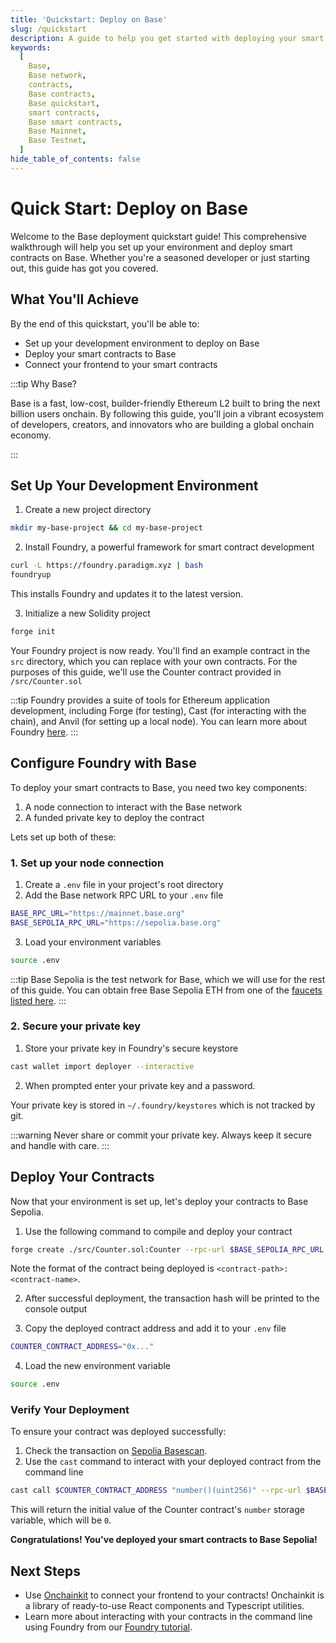 ```yaml
---
title: 'Quickstart: Deploy on Base'
slug: /quickstart
description: A guide to help you get started with deploying your smart contracts on Base.
keywords:
  [
    Base,
    Base network,
    contracts,
    Base contracts,
    Base quickstart,
    smart contracts,
    Base smart contracts,
    Base Mainnet,
    Base Testnet,
  ]
hide_table_of_contents: false
---
```


# Quick Start: Deploy on Base

Welcome to the Base deployment quickstart guide! This comprehensive walkthrough will help you set up your environment and deploy smart contracts on Base. Whether you're a seasoned developer or just starting out, this guide has got you covered.

## What You'll Achieve

By the end of this quickstart, you'll be able to:

- Set up your development environment to deploy on Base
- Deploy your smart contracts to Base
- Connect your frontend to your smart contracts

:::tip Why Base?

Base is a fast, low-cost, builder-friendly Ethereum L2 built to bring the next billion users onchain. By following this guide, you'll join a vibrant ecosystem of developers, creators, and innovators who are building a global onchain economy.

:::

## Set Up Your Development Environment

1. Create a new project directory

```bash
mkdir my-base-project && cd my-base-project
```

2. Install Foundry, a powerful framework for smart contract development

```bash
curl -L https://foundry.paradigm.xyz | bash
foundryup
```

This installs Foundry and updates it to the latest version.

3. Initialize a new Solidity project

```bash
forge init
```

Your Foundry project is now ready. You'll find an example contract in the `src` directory, which you can replace with your own contracts. For the purposes of this guide, we'll use the Counter contract provided in `/src/Counter.sol`

:::tip
Foundry provides a suite of tools for Ethereum application development, including Forge (for testing), Cast (for interacting with the chain), and Anvil (for setting up a local node). You can learn more about Foundry [here](https://book.getfoundry.sh/).
:::

## Configure Foundry with Base

To deploy your smart contracts to Base, you need two key components:

1. A node connection to interact with the Base network
2. A funded private key to deploy the contract

Lets set up both of these:

### 1. Set up your node connection

1. Create a `.env` file in your project's root directory
2. Add the Base network RPC URL to your `.env` file

```bash
BASE_RPC_URL="https://mainnet.base.org"
BASE_SEPOLIA_RPC_URL="https://sepolia.base.org"
```

3. Load your environment variables

```bash
source .env
```

:::tip
Base Sepolia is the test network for Base, which we will use for the rest of this guide. You can obtain free Base Sepolia ETH from one of the [faucets listed here](/docs/tools/network-faucets).
:::

### 2. Secure your private key

1. Store your private key in Foundry's secure keystore

```bash
cast wallet import deployer --interactive
```

2. When prompted enter your private key and a password.

Your private key is stored in `~/.foundry/keystores` which is not tracked by git.

:::warning
Never share or commit your private key. Always keep it secure and handle with care.
:::

## Deploy Your Contracts

Now that your environment is set up, let's deploy your contracts to Base Sepolia.

1. Use the following command to compile and deploy your contract

```bash
forge create ./src/Counter.sol:Counter --rpc-url $BASE_SEPOLIA_RPC_URL --account deployer
```

Note the format of the contract being deployed is `<contract-path>:<contract-name>`.

2. After successful deployment, the transaction hash will be printed to the console output

3. Copy the deployed contract address and add it to your `.env` file

```bash
COUNTER_CONTRACT_ADDRESS="0x..."
```

4. Load the new environment variable

```bash
source .env
```

### Verify Your Deployment

To ensure your contract was deployed successfully:

1. Check the transaction on [Sepolia Basescan](https://sepolia.basescan.org/).
2. Use the `cast` command to interact with your deployed contract from the command line

```bash
cast call $COUNTER_CONTRACT_ADDRESS "number()(uint256)" --rpc-url $BASE_SEPOLIA_RPC_URL
```

This will return the initial value of the Counter contract's `number` storage variable, which will be `0`.

**Congratulations! You've deployed your smart contracts to Base Sepolia!**

## Next Steps

- Use [Onchainkit](https://onchainkit.com) to connect your frontend to your contracts! Onchainkit is a library of ready-to-use React components and Typescript utilities.
- Learn more about interacting with your contracts in the command line using Foundry from our [Foundry tutorial](/tutorials/deploy-with-foundry).

<br/>
<br/>
<br/>
<br/>
